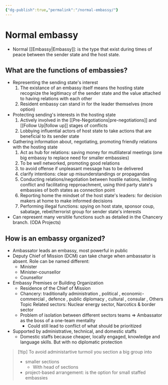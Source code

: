 ```yaml
---
{"dg-publish":true,"permalink":"/normal-embassy/"}
---
```


# Normal embassy
- Normal [[Embassy\|Embassy]]: is the type that exist during times of peace between the sender state and the host state. 
## What are the functions of embassies?
- Representing the sending state's interest 
	1. The existance of an embassy itself means the hosting state recognize the legitimacy of the sender state and the value attached to having relations with each other
	1. Resident embassy can stand in for the leader themselves (more option)
- Protecting sending's interests in the hosting state
	1. Actively involved in the [[Pre-Negotiations\|pre-negotiations]] and [[Follow Up\|follow up]] stages of conflicts
	1. Lobbying influential actors of host state to take actions that are beneficial to its sender state
- Gathering information about, negotiating, promoting friendly relations with the hosting state
	1. Act as hub for relations: saving money for mutlilateral meetings (one big embassy to replace need for smaller embassies)
	1. To be well networked, promoting good relations
	1. to avoid offense if unpleasant message has to be delivered
	1. clarify intentions: clear up misunderstandings or propagandas
	1. Conducting relations/negotiation between hostile nations, limiting conflict and facilitating repproachment, using third party state's embassies of both states as connection point
	1. Reporting home the mindset of the host state's leaders: for decision makers at home to make informed decisions
	1. Performing illegal functions: spying on host state, sponsor coup, sabatage, rebel/terrorist group for sender state's interests
- Can represent many versitile functions such as detailed in the Chancery branch. (ODA Projects)
		
## How is an embassy organized?
- Ambassator leads an embassy, most powerful in public
- Deputy Chief of Mission (DCM) can take charge when ambassator is absent. Role can be named different:
	- Minister
	- Minister-counsellor
	- Counsellor
- Embassy Premises or Building Organization
	- Residence of the Chief of Mission
	- Chancery: traditionally administration , political , economic-commercial , defence , public diplomacy , cultural , consular , Others Topic Related sectors: Nuclear energy sector, Narcotics & border sector
	- Problem of isolation between different sectors teams => Ambassator as the boss of a one-team mentality
		- Could still lead to conflict of what should be prioritized
- Supported by administrative, technical, and domestic staffs
	- Domestic staffs because cheaper, locally engaged, knowledge and language skills. But with no diplomatic protection

>[!tip] To avoid administartive turmoil you section a big group into 
>- smaller sections
>	- With head of sections
>- project-based arrangement: is the option for small staffed embassies